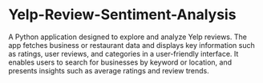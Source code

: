 # Yelp-Review-Sentiment-Analysis
A Python application designed to explore and analyze Yelp reviews. The app fetches business or restaurant data and displays key information such as ratings, user reviews, and categories in a user-friendly interface. It enables users to search for businesses by keyword or location, and presents insights such as average ratings and review trends.
